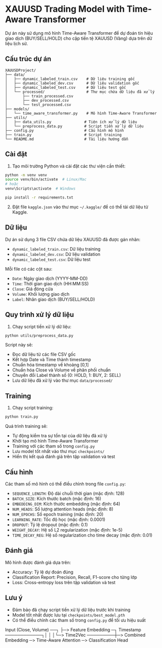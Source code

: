 # XAUUSD Trading Model with Time-Aware Transformer

Dự án này sử dụng mô hình Time-Aware Transformer để dự đoán tín hiệu giao dịch (BUY/SELL/HOLD) cho cặp tiền tệ XAUUSD (Vàng) dựa trên dữ liệu lịch sử.

## Cấu trúc dự án

```
XAUUSDProject/
├── data/
│   ├── dynamic_labeled_train.csv    # Dữ liệu training gốc
│   ├── dynamic_labeled_dev.csv      # Dữ liệu validation gốc
│   ├── dynamic_labeled_test.csv     # Dữ liệu test gốc
│   └── processed/                   # Thư mục chứa dữ liệu đã xử lý
│       ├── train_processed.csv
│       ├── dev_processed.csv
│       └── test_processed.csv
├── models/
│   └── time_aware_transformer.py    # Mô hình Time-Aware Transformer
├── utils/
│   ├── data_utils.py               # Tiện ích xử lý dữ liệu
│   └── preprocess_data.py          # Script tiền xử lý dữ liệu
├── config.py                       # Cấu hình mô hình
├── train.py                        # Script training
└── README.md                       # Tài liệu hướng dẫn
```

## Cài đặt

1. Tạo môi trường Python và cài đặt các thư viện cần thiết:
```bash
python -m venv venv
source venv/bin/activate  # Linux/Mac
# hoặc
venv\Scripts\activate  # Windows

pip install -r requirements.txt
```

2. Đặt file `kaggle.json` vào thư mục `~/.kaggle/` để có thể tải dữ liệu từ Kaggle.

## Dữ liệu

Dự án sử dụng 3 file CSV chứa dữ liệu XAUUSD đã được gán nhãn:
- `dynamic_labeled_train.csv`: Dữ liệu training
- `dynamic_labeled_dev.csv`: Dữ liệu validation
- `dynamic_labeled_test.csv`: Dữ liệu test

Mỗi file có các cột sau:
- `Date`: Ngày giao dịch (YYYY-MM-DD)
- `Time`: Thời gian giao dịch (HH:MM:SS)
- `Close`: Giá đóng cửa
- `Volume`: Khối lượng giao dịch
- `Label`: Nhãn giao dịch (BUY/SELL/HOLD)

## Quy trình xử lý dữ liệu

1. Chạy script tiền xử lý dữ liệu:
```bash
python utils/preprocess_data.py
```

Script này sẽ:
- Đọc dữ liệu từ các file CSV gốc
- Kết hợp Date và Time thành timestamp
- Chuẩn hóa timestamp về khoảng [0,1]
- Chuẩn hóa Close và Volume về phân phối chuẩn
- Chuyển đổi Label thành số (0: HOLD, 1: BUY, 2: SELL)
- Lưu dữ liệu đã xử lý vào thư mục `data/processed/`

## Training

1. Chạy script training:
```bash
python train.py
```

Quá trình training sẽ:
- Tự động kiểm tra sự tồn tại của dữ liệu đã xử lý
- Khởi tạo mô hình Time-Aware Transformer
- Training với các tham số trong `config.py`
- Lưu model tốt nhất vào thư mục `checkpoints/`
- Hiển thị kết quả đánh giá trên tập validation và test

## Cấu hình

Các tham số mô hình có thể điều chỉnh trong file `config.py`:
- `SEQUENCE_LENGTH`: Độ dài chuỗi thời gian (mặc định: 128)
- `BATCH_SIZE`: Kích thước batch (mặc định: 16)
- `EMBEDDING_DIM`: Kích thước embedding (mặc định: 64)
- `NUM_HEADS`: Số lượng attention heads (mặc định: 8)
- `NUM_EPOCHS`: Số epoch training (mặc định: 20)
- `LEARNING_RATE`: Tốc độ học (mặc định: 0.0001)
- `DROPOUT`: Tỷ lệ dropout (mặc định: 0.1)
- `WEIGHT_DECAY`: Hệ số L2 regularization (mặc định: 1e-5)
- `TIME_DECAY_REG`: Hệ số regularization cho time decay (mặc định: 0.01)

## Đánh giá

Mô hình được đánh giá dựa trên:
- Accuracy: Tỷ lệ dự đoán đúng
- Classification Report: Precision, Recall, F1-score cho từng lớp
- Loss: Cross-entropy loss trên tập validation và test

## Lưu ý

- Đảm bảo đã chạy script tiền xử lý dữ liệu trước khi training
- Model tốt nhất được lưu tại `checkpoints/best_model.pth`
- Có thể điều chỉnh các tham số trong `config.py` để tối ưu hiệu suất 

Input (Close, Volume) ──┐
                       ├─> Feature Embedding ─┐
Timestamp ────────────┐│                     │
                      │└─> Time2Vec ─────────┼─> Combined Embedding ─> Time-Aware Attention ─> Classification Head